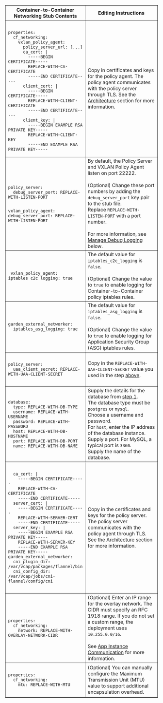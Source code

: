<table border="1" class="nice">
  <tr>
    <th style="width:35%">Container-to-Container Networking Stub Contents</th>
    <th>Editing Instructions</th>
  </tr>
  <tr>
    <td><pre><code>
properties:
  cf_networking:
    vxlan_policy_agent:
      policy_server_url: [...]
      ca_cert: |
        -----BEGIN CERTIFICATE-----
        REPLACE-WITH-CA-CERTIFICATE
        -----END CERTIFICATE-----
      client_cert: |
        -----BEGIN CERTIFICATE-----
        REPLACE-WITH-CLIENT-CERTIFICATE
        -----END CERTIFICATE-----
      client_key: |
        -----BEGIN EXAMPLE RSA PRIVATE KEY-----
        REPLACE-WITH-CLIENT-KEY
        -----END EXAMPLE RSA PRIVATE KEY-----</code></pre></td>
    <td>Copy in certificates and keys for the policy agent.
        The policy agent communicates with the policy server through TLS.
        See the <a href="../../concepts/understand-cf-networking.html#architecture">Architecture</a> section for more information.
    </td>
  <tr>
    <td><pre><code>
policy_server:
  debug_server_port: REPLACE-WITH-LISTEN-PORT

vxlan_policy_agent:
  debug_server_port: REPLACE-WITH-LISTEN-PORT
</code></pre></td>
    <td>By default, the Policy Server and VXLAN Policy Agent listen on port 22222.<br><br>
    (Optional) Change these port numbers by adding the <code>debug_server_port</code> key pair to the stub file.
    <br>
    Replace <code>REPLACE-WITH-LISTEN-PORT</code> with a port number.<br><br>
    For more information, see <a href="#debug-logging">Manage Debug Logging</a> below.
    </td>
    <tr>
    <td><pre><code>
vxlan_policy_agent:
  iptables_c2c_logging: true
</code></pre></td>
    <td>The default value for <code>iptables_c2c_logging</code> is <code>false</code>.
    <br><br>
    (Optional) Change the value to <code>true</code> to enable logging for Container-to-Container policy iptables rules.
    </td>
  <tr>
    <td><pre><code>
garden_external_networker:
  iptables_asg_logging: true
    </code></pre></td>
    <td>
    The default value for <code>iptables_asg_logging</code> is <code>false</code>.
    <br><br>
    (Optional) Change the value to <code>true</code> to enable
    logging for Application Security Group (ASG) iptables rules.
    </td>
  </tr>
  <tr>
    <td><pre><code>
policy_server:
  uaa_client_secret: REPLACE-WITH-UAA-CLIENT-SECRET
    </code></pre></td>
    <td>Copy in the <code>REPLACE-WITH-UAA-CLIENT-SECRET</code> value you used in the step <a href="#uaa-secret">above</a>.
    </td>
  </tr>
  <tr>
    <td><pre><code>
database:
  type: REPLACE-WITH-DB-TYPE
  username: REPLACE-WITH-USERNAME
  password: REPLACE-WITH-PASSWORD
  host: REPLACE-WITH-DB-HOSTNAME
  port: REPLACE-WITH-DB-PORT
  name: REPLACE-WITH-DB-NAME
   </code></pre></td>
    <td>
    Supply the details for the database from <a href="#enable">step 1</a>.<br>
    The database type must be <code>postgres</code> or <code>mysql</code>.<br>
    Choose a username and password.
    <br>For <code>host</code>, enter the IP address of the database instance.
    <br>Supply a port. For MySQL, a typical port is <code>3360</code>.
    <br>Supply the name of the database.
    </td>
  </tr>
  <tr>
    <td><pre><code>
  ca_cert: |
    -----BEGIN CERTIFICATE-----
    REPLACE-WITH-CA-CERTIFICATE
    -----END CERTIFICATE-----
  server_cert: |
    -----BEGIN CERTIFICATE-----
    REPLACE-WITH-SERVER-CERT
    -----END CERTIFICATE-----
  server_key: |
    -----BEGIN EXAMPLE RSA PRIVATE KEY-----
    REPLACE-WITH-SERVER-KEY
    -----END EXAMPLE RSA PRIVATE KEY-----
garden_external_networker:
  cni_plugin_dir: /var/vcap/packages/flannel/bin
  cni_config_dir: /var/vcap/jobs/cni-flannel/config/cni
    </code></pre></td>
    <td>
    Copy in the certificates and keys for the policy server. 
    The policy server communicates with the policy agent through TLS. 
    See the <a href="../../concepts/understand-cf-networking.html#architecture">Architecture</a> section for more information.
    </td>
  </tr>
  <tr>
    <td><pre><code>
properties:
  cf_networking:
    network: REPLACE-WITH-OVERLAY-NETWORK-CIDR
    </code></pre></td>
    <td>(Optional) Enter an IP range for the overlay network. The CIDR must specify an RFC 1918 range. If you do not set a custom range, the deployment uses <code>10.255.0.0/16</code>.
<br><br>See <a href="../../concepts/understand-cf-networking.html#app-comm">App Instance Communication</a> for more information.
    </td>
  </tr>
  <tr>
    <td><pre><code>
properties:
  cf_networking:
    mtu: REPLACE-WITH-MTU
    </code></pre></code>
    <td>(Optional) You can manually configure the Maximum Transmission Unit (MTU) value to support additional encapsulation overhead.
    </td>
  </tr>
</table>
